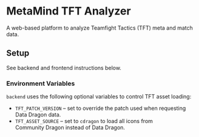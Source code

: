 # MetaMind TFT Analyzer

A web-based platform to analyze Teamfight Tactics (TFT) meta and match data.

## Setup

See backend and frontend instructions below.

### Environment Variables

`backend` uses the following optional variables to control TFT asset loading:

- `TFT_PATCH_VERSION` – set to override the patch used when requesting
  Data&nbsp;Dragon data.
- `TFT_ASSET_SOURCE` – set to `cdragon` to load all icons from Community&nbsp;Dragon
  instead of Data&nbsp;Dragon.

